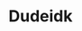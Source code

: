 ---
template: ConstructionPage
slug: 'construction'
title: Dudeidk
featuredImage: ''
subtitle: ''
meta:
  description: Dude idk construction page meta description.
  title: Under Construction
---